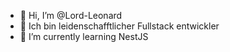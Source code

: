 - 👋 Hi, I’m @Lord-Leonard
- 👀 Ich bin leidenschafftlicher Fullstack entwickler
- 🌱 I’m currently learning NestJS
<!-- - 💞️ I’m looking to collaborate on ... -->

<!---
Lord-Leonard/Lord-Leonard is a ✨ special ✨ repository because its `README.md` (this file) appears on your GitHub profile.
You can click the Preview link to take a look at your changes.
--->
